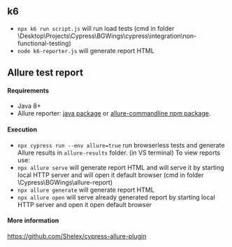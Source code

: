 ## k6
* `npx k6 run script.js` will run load tests (cmd in folder \Desktop\Projects\Cypress\BGWings\cypress\integration\non-functional-testing)
* `node k6-reporter.js` will generate report HTML

## Allure test report
#### Requirements
* Java 8+
* Allure reporter: [java package](https://github.com/allure-framework/allure2#download) or [allure-commandline npm package](https://www.npmjs.com/package/allure-commandline).

#### Execution
* `npx cypress run --env allure=true` run browserless tests and generate Allure results in `allure-results` folder. (in VS terminal)
To view reports use:
* `npx allure serve` will generate report HTML and will serve it by starting local HTTP server and will open it default browser (cmd in folder \Cypress\BGWings\allure-report)
* `npx allure generate` will generate report HTML
* `npx allure open` will serve already generated report by starting local HTTP server and open it open default browser

#### More information
https://github.com/Shelex/cypress-allure-plugin
